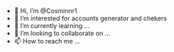 - 👋 Hi, I’m @Cosminnr1
- 👀 I’m interested for accounts generator and chekers
- 🌱 I’m currently learning ...
- 💞️ I’m looking to collaborate on ...
- 📫 How to reach me ...

<!---
Cosminnr1/Cosminnr1 is a ✨ special ✨ repository because its `README.md` (this file) appears on your GitHub profile.
You can click the Preview link to take a look at your changes.
--->

